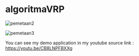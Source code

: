 # algoritmaVRP


![pemetaan2](https://github.com/edohandoko67/algoritmaVRP/assets/63648831/3fc00a0b-6ede-4d39-8b1c-d6c9f64e9e3a)

![pemetaan3](https://github.com/edohandoko67/algoritmaVRP/assets/63648831/131de246-8196-45aa-96b6-c9cdfaf1d190)

You can see my demo application in my youtube 
source link : https://youtu.be/CB8LNPFBXXg
